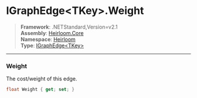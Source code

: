 # IGraphEdge\<TKey>.Weight

> **Framework**: .NETStandard,Version=v2.1  
> **Assembly**: [Heirloom.Core][0]  
> **Namespace**: [Heirloom][0]  
> **Type**: [IGraphEdge\<TKey>][1]

--------------------------------------------------------------------------------

### Weight

The cost/weight of this edge.

```cs
float Weight { get; set; }
```

[0]: ../Heirloom.Core.md
[1]: Heirloom.IGraphEdge[TKey].md
